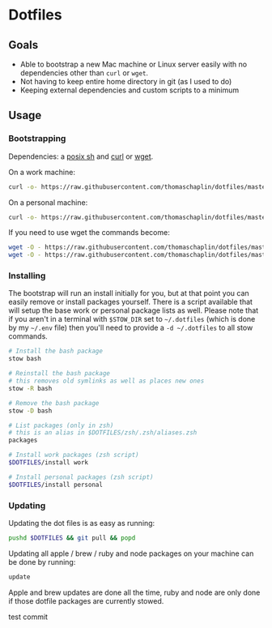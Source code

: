 # Dotfiles

## Goals

* Able to bootstrap a new Mac machine or Linux server easily with no
  dependencies other than `curl` or `wget`.
* Not having to keep entire home directory in git (as I used to do)
* Keeping external dependencies and custom scripts to a minimum

## Usage

### Bootstrapping

Dependencies: a [posix sh][] and [curl][] or [wget][].

[posix sh]: (http://pubs.opengroup.org/onlinepubs/009695399/utilities/sh.html)
[curl]: https://curl.haxx.se/
[wget]: https://www.gnu.org/software/wget/

On a work machine:

```sh
curl -o- https://raw.githubusercontent.com/thomaschaplin/dotfiles/master/bootstrap | sh -s work
```

On a personal machine:
```sh
curl -o- https://raw.githubusercontent.com/thomaschaplin/dotfiles/master/bootstrap | sh -s personal
```

If you need to use wget the commands become:

```sh
wget -O - https://raw.githubusercontent.com/thomaschaplin/dotfiles/master/bootstrap | sh work
wget -O - https://raw.githubusercontent.com/thomaschaplin/dotfiles/master/bootstrap | sh personal
```

### Installing

The bootstrap will run an install initially for you, but at that point you can
easily remove or install packages yourself. There is a script available that
will setup the base work or personal package lists as well. Please note that if you
aren't in a terminal with `$STOW_DIR` set to `~/.dotfiles` (which is done by my
`~/.env` file) then you'll need to provide a `-d ~/.dotfiles` to all stow
commands.

```sh
# Install the bash package
stow bash

# Reinstall the bash package
# this removes old symlinks as well as places new ones
stow -R bash

# Remove the bash package
stow -D bash

# List packages (only in zsh)
# this is an alias in $DOTFILES/zsh/.zsh/aliases.zsh
packages

# Install work packages (zsh script)
$DOTFILES/install work

# Install personal packages (zsh script)
$DOTFILES/install personal
```

### Updating

Updating the dot files is as easy as running:

```sh
pushd $DOTFILES && git pull && popd
```

Updating all apple / brew / ruby and node packages on your machine can be done
by running:

```sh
update
```

Apple and brew updates are done all the time, ruby and node are only done if
those dotfile packages are currently stowed.

test commit